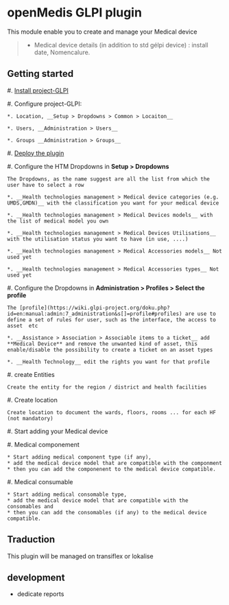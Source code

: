 # openMedis GLPI plugin

This module enable you to create and manage your Medical device
> * Medical device details (in addition to std gélpi device) : install date, Nomencalure.

## Getting started

#. [Install project-GLPI](https://wiki.glpi-project.org/doku.php?id=en:install)

#. Configure project-GLPI:

	*. Location, __Setup > Dropdowns > Common > Locaiton__
	
	*. Users, __Administration > Users__
	
	*. Groups __Administration > Groups__
	
#. [Deploy the plugin](https://wiki.glpi-project.org/doku.php?id=en:plugins)

#. Configure the HTM Dropdowns in __Setup > Dropdowns__

	The Dropdowns, as the name suggest are all the list from which the user have to select a row
	
	*. __Health technologies management > Medical device categories (e.g. UMDS,GMDN)__ with the classification you want for your medical device
	
	*. __Health technologies management > Medical Devices models__ with the list of medical model you own
	
	*. __Health technologies management > Medical Devices Utilisations__ with the utilisation status you want to have (in use, ....)
	
	*. __Health technologies management > Medical Accessories models__ Not used yet
	
	*. __Health technologies management > Medical Accessories types__ Not used yet
	
#. Configure the Dropdowns in __Administration > Profiles > Select the profile__ 

	The [profile](https://wiki.glpi-project.org/doku.php?id=en:manual:admin:7_administration&s[]=profile#profiles) are use to define a set of rules for user, such as the interface, the access to asset  etc 
	
	*. __Assistance > Association > Associable items to a ticket__ add **Medical Device** and remove the unwanted kind of asset, this enable/disable the possibility to create a ticket on an asset types
	
	*. __Health Technology__ edit the rights you want for that profile 

#. create Entities
	
	Create the entity for the region / district and health facilities

#. Create location 
	
	Create location to document the wards, floors, rooms ... for each HF (not mandatory)
	
#. Start adding your Medical device

#. Medical componement
	
	* Start adding medical component type (if any), 
	* add the medical device model that are compatible with the componment 
	* then you can add the componenent to the medical device compatible.

#. Medical consumable

	* Start adding medical consomable type, 
	* add the medical device model that are compatible with the consomables and 
	* then you can add the consomables (if any) to the medical device compatible.

## Traduction

This plugin will be managed on transiflex or lokalise


## development

  - dedicate reports
